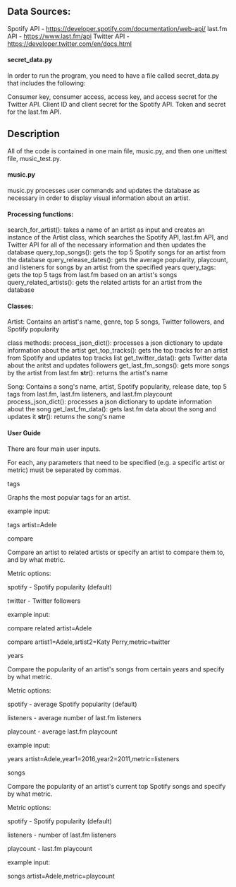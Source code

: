 ## Data Sources:

Spotify API - https://developer.spotify.com/documentation/web-api/
last.fm API - https://www.last.fm/api
Twitter API - https://developer.twitter.com/en/docs.html

#### secret_data.py

In order to run the program, you need to have a file called secret_data.py that includes the following:

Consumer key, consumer access, access key, and access secret for the Twitter API.
Client ID and client secret for the Spotify API.
Token and secret for the last.fm API.

## Description
All of the code is contained in one main file, music.py, and then one unittest file, music_test.py.

#### music.py
music.py processes user commands and updates the database as necessary in order to display visual information about an artist.

#### Processing functions:
search_for_artist(): takes a name of an artist as input and creates an instance of the Artist class, which searches the Spotify API, last.fm API, and Twitter API for all of the necessary information and then updates the database
query_top_songs(): gets the top 5 Spotify songs for an artist from the database
query_release_dates(): gets the average popularity, playcount, and listeners for songs by an artist from the specified years
query_tags: gets the top 5 tags from last.fm based on an artist's songs
query_related_artists(): gets the related artists for an artist from the database

#### Classes:
Artist:
Contains an artist's name, genre, top 5 songs, Twitter followers, and Spotify popularity

class methods:
process_json_dict(): processes a json dictionary to update information about the artist
get_top_tracks(): gets the top tracks for an artist from Spotify and updates top tracks list
get_twitter_data(): gets Twitter data about the aritst and updates followers
get_last_fm_songs(): gets more songs by the artist from last.fm
__str__(): returns the artist's name

Song:
Contains a song's name, artist, Spotify popularity, release date, top 5 tags from last.fm, last.fm listeners, and last.fm playcount
process_json_dict(): processes a json dictionary to update information about the song
get_last_fm_data(): gets last.fm data about the song and updates it
__str__(): returns the song's name

#### User Guide
There are four main user inputs.

For each, any parameters that need to be specified (e.g. a specific artist or metric) must be separated by commas.

tags

Graphs the most popular tags for an artist.

example input:

tags artist=Adele

compare

Compare an artist to related artists or specify an artist to compare them to, and by what metric.

Metric options:

spotify - Spotify popularity (default)

twitter - Twitter followers

example input:

compare related artist=Adele

compare artist1=Adele,artist2=Katy Perry,metric=twitter

years

Compare the popularity of an artist's songs from certain years and specify by what metric.

Metric options:

spotify - average Spotify popularity (default)

listeners - average number of last.fm listeners

playcount - average last.fm playcount

example input:

years artist=Adele,year1=2016,year2=2011,metric=listeners

songs

Compare the popularity of an artist's current top Spotify songs and specify by what metric.

Metric options:

spotify - Spotify popularity (default)

listeners - number of last.fm listeners

playcount - last.fm playcount

example input:

songs artist=Adele,metric=playcount

